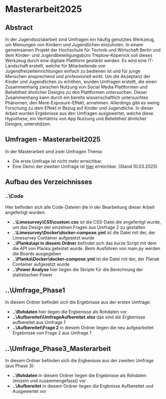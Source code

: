 # Masterarbeit2025
## Abstract 
In der Jugendsozialarbeit sind Umfragen ein häufig genutztes Werkzeug, um Meinungen von Kindern und Jugendlichen einzuholen. In einem gemeinsamen Projekt der Hochschule für Technik und Wirtschaft Berlin und dem Kinder- und Jugendbeteiligungsbüro Treptow-Köpenick soll dieses Werkzeug durch eine digitale Plattform gestärkt werden. Es wird eine IT-Landschaft erstellt, welche für Mitarbeitende von Jugendfreizeiteinrichtungen einfach zu bedienen ist und für junge Menschen ansprechend und professionell wirkt. 
Um die Akzeptanz der Kinder und Jugendlichen zu erhöhen, wurden Umfragen erstellt, die einen Zusammenhang zwischen Nutzung von Social Media Plattformen und Beliebtheit ähnlicher Designs zu den Plattformen untersuchen. Dieser Zusammenhang kann durch ein bereits wissenschaftlich untersuchtes Phänomen, den Mere-Exposure-Effekt, annehmen. Allerdings gibt es wenig Forschung zu dem Effekt in Bezug auf Kinder und Jugendliche. In dieser Arbeit wurden Ergebnisse aus den Umfragen ausgewertet, welche diese Hypothese, ein Verhältnis von App Nutzung und Beliebtheit ähnlicher Designs, unterstützen. 
## Umfragen - Masterarbeit2025
In der Masterarbeit sind zwei Umfragen Thema: 
* Die erste Umfrage ist nicht mehr erreichbar. 
* Eine Demo der zweiten Umfrage ist [hier](https://leon.arisi.de/index.php/42?lang=de-easy) erreichbar. (Stand 10.03.2025)
## Aufbau des Verzeichnisses
### ..\Code
Hier befinden sich alle Code-Dateien die in der Bearbeitung dieser Arbeit angefertigt wurden: 
* **..\Limesurvey\CSS\custom.css** ist die CSS-Datei die angefertigt wurde, um das Design der einzelnen Fragen aus Umfrage 2 zu gestalten
* **..\Limesurvey\Docker\docker-compose.yml** ist die Datei mit der, der Limesurvey Container aufgesetzt wurde
* **..\Planka\api in diesem Ordner** befindet sich das kurze Script mit dem die API von Planka getestet wurde. Beim Ausführen von main.py werden die Boards ausgegeben
* **..\Planka\Docker\docker-compose.yml** ist die Datei mit der, der Planak Container aufgesetzt wurde
*  **..\Power Analyse** hier liegen die Skripte für die Berechnung der statistischen Power
## ..\Umfrage_Phase1
In diesem Ordner befindet sich die Ergebnisse aus der ersten Umfrage: 
* **..\Rohdaten** hier liegen die Ergbenisse als Rohdaten vor
* **..\Aufbereitet\UmfrageAufbereitet.xlsx** das sind die Ergbenisse aufbereitet aus Umfrage 1
* **..\Aufbereitet\Frage 2** in diesem Ordner liegen die neu aufgearbeitet Ergebnisse von Frage 2 aus Umfrage 1
##  ..\Umfrage_Phase3_Masterarbeit
In diesem Ordner befinden sich die Ergbenisse aus der zweiten Umfrage (aus Phase 3):
* **..\Rohdaten** in diesem Ordner liegen die Ergebnisse als Rohdaten (einzeln und zusammengefasst) vor
* **..\Aufbereitet** in diesem Ordner liegen die Ergbnisse Aufbereitet und Ausgewertet vor

